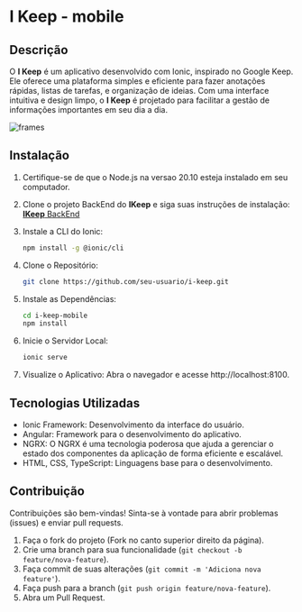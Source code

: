 # I Keep - mobile

## Descrição
O **I Keep** é um aplicativo desenvolvido com Ionic, inspirado no Google Keep. Ele oferece uma plataforma simples e eficiente para fazer anotações rápidas, listas de tarefas, e organização de ideias. Com uma interface intuitiva e design limpo, o **I Keep** é projetado para facilitar a gestão de informações importantes em seu dia a dia.

![frames](https://github.com/Cristiano-woody/i-keep-mobile/assets/112226018/229103f6-2b55-4c16-8dc5-410175ab444e)

## Instalação

1. Certifique-se de que o Node.js na versao 20.10 esteja instalado em seu computador.
   
2. Clone o projeto BackEnd do **IKeep** e siga suas instruções de instalação:
  [**IKeep** BackEnd](https://github.com/Cristiano-woody/i-keep-api)

3. Instale a CLI do Ionic:
   
    ```bash
    npm install -g @ionic/cli 
    ```

4. Clone o Repositório:
    ```bash
    git clone https://github.com/seu-usuario/i-keep.git
    ```
5. Instale as Dependências:
    ```bash
    cd i-keep-mobile
    npm install
    ```
6. Inicie o Servidor Local:
    ```bash
    ionic serve
    ```
7. Visualize o Aplicativo:
    Abra o navegador e acesse http://localhost:8100.

## Tecnologias Utilizadas
- Ionic Framework: Desenvolvimento da interface do usuário.
- Angular: Framework para o desenvolvimento do aplicativo.
- NGRX: O NGRX é uma tecnologia poderosa que ajuda a gerenciar o estado dos componentes da aplicação de forma eficiente e escalável.
- HTML, CSS, TypeScript: Linguagens base para o desenvolvimento.

## Contribuição
Contribuições são bem-vindas! Sinta-se à vontade para abrir problemas (issues) e enviar pull requests.
1. Faça o fork do projeto (Fork no canto superior direito da página).
2. Crie uma branch para sua funcionalidade (`git checkout -b feature/nova-feature`).
3. Faça commit de suas alterações (`git commit -m 'Adiciona nova feature'`).
4. Faça push para a branch (`git push origin feature/nova-feature`).
5. Abra um Pull Request.
